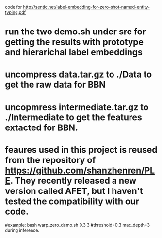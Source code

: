 code for http://sentic.net/label-embedding-for-zero-shot-named-entity-typing.pdf

# run the two demo.sh under src for getting the results with prototype and hierarichal label embeddings


# uncompress data.tar.gz to ./Data to get the raw data for BBN
# uncopmress intermediate.tar.gz to ./Intermediate to get the features extacted for BBN.
# feaures used in this project is reused from the repository of https://github.com/shanzhenren/PLE. They recently released a new version called AFET, but I haven't tested the compatibility with our code.
#example:
bash warp_zero_demo.sh 0.3 3
#threshold=0.3 max_depth=3 during inference.
